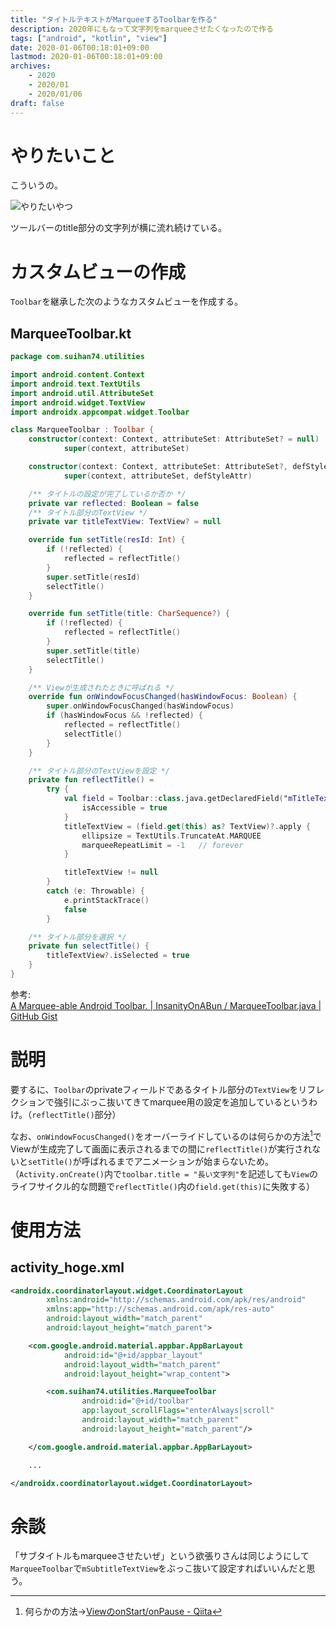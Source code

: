 ```yaml
---
title: "タイトルテキストがMarqueeするToolbarを作る"
description: 2020年にもなって文字列をmarqueeさせたくなったので作る
tags: ["android", "kotlin", "view"]
date: 2020-01-06T00:18:01+09:00
lastmod: 2020-01-06T00:18:01+09:00
archives:
    - 2020
    - 2020/01
    - 2020/01/06
draft: false
---
```


# やりたいこと

こういうの。

![やりたいやつ](/images/2020/01_06_00_01.gif "様子アニメーション")

ツールバーのtitle部分の文字列が横に流れ続けている。


# カスタムビューの作成

`Toolbar`を継承した次のようなカスタムビューを作成する。

## MarqueeToolbar.kt

```kt
package com.suihan74.utilities

import android.content.Context
import android.text.TextUtils
import android.util.AttributeSet
import android.widget.TextView
import androidx.appcompat.widget.Toolbar

class MarqueeToolbar : Toolbar {
    constructor(context: Context, attributeSet: AttributeSet? = null) :
            super(context, attributeSet)

    constructor(context: Context, attributeSet: AttributeSet?, defStyleAttr: Int) :
            super(context, attributeSet, defStyleAttr)

    /** タイトルの設定が完了しているか否か */
    private var reflected: Boolean = false
    /** タイトル部分のTextView */
    private var titleTextView: TextView? = null

    override fun setTitle(resId: Int) {
        if (!reflected) {
            reflected = reflectTitle()
        }
        super.setTitle(resId)
        selectTitle()
    }

    override fun setTitle(title: CharSequence?) {
        if (!reflected) {
            reflected = reflectTitle()
        }
        super.setTitle(title)
        selectTitle()
    }

    /** Viewが生成されたときに呼ばれる */
    override fun onWindowFocusChanged(hasWindowFocus: Boolean) {
        super.onWindowFocusChanged(hasWindowFocus)
        if (hasWindowFocus && !reflected) {
            reflected = reflectTitle()
            selectTitle()
        }
    }

    /** タイトル部分のTextViewを設定 */
    private fun reflectTitle() =
        try {
            val field = Toolbar::class.java.getDeclaredField("mTitleTextView").apply {
                isAccessible = true
            }
            titleTextView = (field.get(this) as? TextView)?.apply {
                ellipsize = TextUtils.TruncateAt.MARQUEE
                marqueeRepeatLimit = -1   // forever
            }

            titleTextView != null
        }
        catch (e: Throwable) {
            e.printStackTrace()
            false
        }

    /** タイトル部分を選択 */
    private fun selectTitle() {
        titleTextView?.isSelected = true
    }
}
```

参考:  
[A Marquee-able Android Toolbar. | InsanityOnABun / MarqueeToolbar.java | GitHub Gist](https://gist.github.com/InsanityOnABun/95c0757f2f527cc50e39)

# 説明

要するに、`Toolbar`のprivateフィールドであるタイトル部分の`TextView`をリフレクションで強引にぶっこ抜いてきてmarquee用の設定を追加しているというわけ。（`reflectTitle()`部分）

なお、`onWindowFocusChanged()`をオーバーライドしているのは何らかの方法[^1]でViewが生成完了して画面に表示されるまでの間に`reflectTitle()`が実行されないと`setTitle()`が呼ばれるまでアニメーションが始まらないため。  
（`Activity.onCreate()`内で`toolbar.title = "長い文字列"`を記述しても`View`のライフサイクル的な問題で`reflectTitle()`内の`field.get(this)`に失敗する）

[^1]: 何らかの方法→[ViewのonStart/onPause - Qiita](https://qiita.com/wasnot/items/06375957a325ba3bc2fa)

# 使用方法

## activity_hoge.xml

```xml
<androidx.coordinatorlayout.widget.CoordinatorLayout
        xmlns:android="http://schemas.android.com/apk/res/android"
        xmlns:app="http://schemas.android.com/apk/res-auto"
        android:layout_width="match_parent"
        android:layout_height="match_parent">

    <com.google.android.material.appbar.AppBarLayout
            android:id="@+id/appbar_layout"
            android:layout_width="match_parent"
            android:layout_height="wrap_content">

        <com.suihan74.utilities.MarqueeToolbar
                android:id="@+id/toolbar"
                app:layout_scrollFlags="enterAlways|scroll"
                android:layout_width="match_parent"
                android:layout_height="match_parent"/>

    </com.google.android.material.appbar.AppBarLayout>

    ...

</androidx.coordinatorlayout.widget.CoordinatorLayout>
```

# 余談

「サブタイトルもmarqueeさせたいぜ」という欲張りさんは同じようにして`MarqueeToolbar`で`mSubtitleTextView`をぶっこ抜いて設定すればいいんだと思う。
